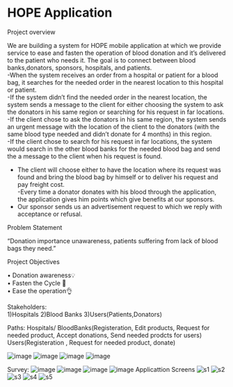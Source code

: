 # HOPE Application
Project overview   

We are building a system for HOPE mobile application at which we provide service to ease and fasten the operation of blood donation and it’s delivered to the patient who needs it. The goal is to connect between blood banks,donators, sponsors, hospitals, and patients.    
-When the system receives an order from a hospital or patient for a blood bag, 
it searches for the needed order in the nearest location to this hospital or 
patient.  
-If the system didn’t find the needed order in the nearest location, the system 
sends a message to the client for either choosing the system to ask the 
donators in his same region or searching for his request in far locations.  
-If the client chose to ask the donators in his same region, the system sends an 
urgent message with the location of the client to the donators (with the same 
blood type needed and didn’t donate for 4 months) in this region.  
-If the client chose to search for his request in far locations, the system would 
search in the other blood banks for the needed blood bag and send the a 
message to the client when his request is found.  
- The client will choose either to have the location where its request was found 
and bring the blood bag by himself or to deliver his request and pay freight 
cost.  
-Every time a donator donates with his blood through the application, the 
application gives him points which give benefits at our sponsors.
- Our sponsor sends us an advertisement request to which we reply with 
acceptance or refusal.  

Problem Statement  

“Donation importance unawareness, patients suffering from lack of blood bags 
they need.”  

Project Objectives  

• Donation awareness💡  
• Fasten the Cycle 🏃  
• Ease the operation👌 

Stakeholders:  
1)Hospitals 
2)Blood Banks 
3)Users(Patients,Donators)  

Paths:
Hospitals/ BloodBanks(Registeration, Edit products, Request for needed product, Accept donations, Send needed prodcts for users) 
Users(Registeration , Request for needed product, donate)


![image](https://user-images.githubusercontent.com/89224101/195981555-1e881ee0-09c0-4e70-a3ea-130538da3914.png)
![image](https://user-images.githubusercontent.com/89224101/195981592-9d805215-a84a-4b31-ad8e-a53e4fcc700f.png)
![image](https://user-images.githubusercontent.com/89224101/195981608-6cb27846-7101-4a1d-86a8-41466a718fab.png)
![image](https://user-images.githubusercontent.com/89224101/195981632-668cd314-954a-4267-859b-9fc73d3d7e29.png)

Survey:
![image](https://user-images.githubusercontent.com/89224101/195981704-260b7c81-1547-499c-aac4-8395e7582b68.png)
![image](https://user-images.githubusercontent.com/89224101/195981729-0790d290-9c2f-44ce-92d4-cc4181697a21.png)
![image](https://user-images.githubusercontent.com/89224101/195981753-f61125a9-d416-43ab-af0a-de46e074152d.png)
![image](https://user-images.githubusercontent.com/89224101/195981775-7d53bcc0-b213-46e5-8c64-b1443d817f05.png)
Applicattion Screens 
![s1](https://user-images.githubusercontent.com/89224101/198371345-80357282-e502-41a8-b5b7-40ae2447d6e5.png)
![s2](https://user-images.githubusercontent.com/89224101/198371358-eca32eb7-3d72-487e-9f36-6c09ec5d564e.png)
![s3](https://user-images.githubusercontent.com/89224101/198371381-5a0ddca8-2507-4a5f-af23-a44a6b6c3e28.png)
![s4](https://user-images.githubusercontent.com/89224101/198371400-fa5424bb-c7ea-409a-8e62-a6fb4e9ba8e8.png)
![s5](https://user-images.githubusercontent.com/89224101/198371411-8a4a6d51-4750-43f8-af91-c925c5d23d51.png)






